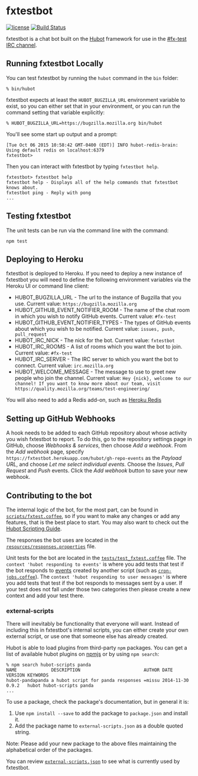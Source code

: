 # fxtestbot

[![license](https://img.shields.io/badge/license-MPL%202.0-blue.svg)](https://github.com/mozilla/fxtestbot/blob/master/LICENSE)
[![Build Status](https://travis-ci.org/mozilla/fxtestbot.svg?branch=master)](https://travis-ci.org/mozilla/fxtestbot)

fxtestbot is a chat bot built on the [Hubot][hubot] framework for use in the [#fx-test IRC channel][irc].

[hubot]: http://hubot.github.com
[irc]: http://chat.mibbit.com/?server=irc.mozilla.org%3A%2B6697&channel=%23fx-test


## Running fxtestbot Locally

You can test fxtestbot by running the `hubot` command in the `bin` folder:

    % bin/hubot

fxtestbot expects at least the `HUBOT_BUGZILLA_URL` environment variable to exist,
so you can either set that in your environment,
or you can run the command setting that variable explicitly:

    % HUBOT_BUGZILLA_URL=https://bugzilla.mozilla.org bin/hubot

You'll see some start up output and a prompt:

    [Tue Oct 06 2015 10:58:42 GMT-0400 (EDT)] INFO hubot-redis-brain: Using default redis on localhost:6379
    fxtestbot>

Then you can interact with fxtestbot by typing `fxtestbot help`.

    fxtestbot> fxtestbot help
    fxtestbot help - Displays all of the help commands that fxtestbot knows about.
    fxtestbot ping - Reply with pong
    ...


## Testing fxtestbot

The unit tests can be run via the command line with the command:
```
npm test
```

## Deploying to Heroku

fxtestbot is deployed to Heroku. If you need to deploy a new instance of fxtestbot you will need to define
the following environment variables via the Heroku UI or command line client:

* HUBOT_BUGZILLA_URL - The url to the instance of Bugzilla that you use.
Current value: `https://bugzilla.mozilla.org`
* HUBOT_GITHUB_EVENT_NOTIFIER_ROOM - The name of the chat room in which you wish to notify GitHub events.
Current value: `#fx-test`
* HUBOT_GITHUB_EVENT_NOTIFIER_TYPES - The types of GitHub events about which you wish to be notified.
Current value: `issues, push, pull_request`
* HUBOT_IRC_NICK - The nick for the bot.
Current value: `fxtestbot`
* HUBOT_IRC_ROOMS - A list of rooms which you want the bot to join.
Current value: `#fx-test`
* HUBOT_IRC_SERVER - The IRC server to which you want the bot to connect.
Current value: `irc.mozilla.org`
* HUBOT_WELCOME_MESSAGE - The message to use to greet new people who join the channel.
Current value: `Hey {nick}, welcome to our channel! If you want to know more about our team, visit https://quality.mozilla.org/teams/test-engineering/`

You will also need to add a Redis add-on, such as [Heroku Redis][heroku-redis]

[heroku-redis]: [https://elements.heroku.com/addons/heroku-redis]

## Setting up GitHub Webhooks

A hook needs to be added to each GitHub repository about whose activity you wish fxtestbot to report.
To do this, go to the repository settings page in GitHub, choose *Webhooks & services*, then choose *Add a webhook*.
From the *Add webhook* page, specify `https://fxtestbot.herokuapp.com/hubot/gh-repo-events` as the *Payload URL*,
and choose *Let me select individual events.* Choose the *Issues*, *Pull Request* and *Push* events.
Click the *Add webhook* button to save your new webhook.

## Contributing to the bot

The internal logic of the bot, for the most part, can be found in [`scripts/fxtest.coffee`](scripts/fxtest.coffee), so if you
want to make any changes or add any features, that is the best place to start.
You may also want to check out the [Hubot Scripting Guide][scripting-docs].

[scripting-docs]: https://hubot.github.com/docs/scripting/

The responses the bot uses are located in the [`resources/responses.properties`](resources/responses.properties) file.

Unit tests for the bot are located in the [`tests/test_fxtest.coffee`](tests/test_fxtest.coffee) file.  The ```context 'hubot responding to events'``` is where you add tests that test if the bot responds to [events](https://hubot.github.com/docs/scripting/#events) created by another script (such as [`cron-jobs.coffee`](scripts/cron-jobs.coffee)).  The ```context 'hubot responding to user messages'``` is where you add tests that test if the bot responds to messages sent by a user.  If your test does not fall under those two categories then please create a new context and add your test there.

### external-scripts

There will inevitably be functionality that everyone will want. Instead of
including this in fxtestbot's internal scripts, you can either create your own
external script, or use one that someone else has already created.

Hubot is able to load plugins from third-party `npm` packages. You can get a list of
available hubot plugins on [npmjs](https://www.npmjs.com/) or by using `npm search`:

    % npm search hubot-scripts panda
    NAME             DESCRIPTION                        AUTHOR DATE       VERSION KEYWORDS
    hubot-pandapanda a hubot script for panda responses =missu 2014-11-30 0.9.2   hubot hubot-scripts panda
    ...

To use a package, check the package's documentation, but in general it is:

1. Use `npm install --save` to add the package to `package.json` and install it.
2. Add the package name to `external-scripts.json` as a double quoted string.

Note: Please add your new package to the above files maintaining the alphabetical order of the packages.

You can review [`external-scripts.json`](external-scripts.json) to see what is currently used by fxtestbot.

[npmjs]: https://www.npmjs.com
